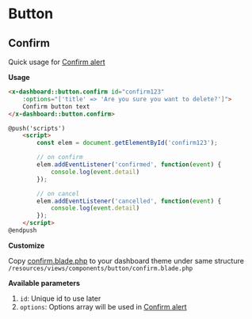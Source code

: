 # Button

## Confirm

Quick usage for [Confirm alert](alert#confirm)

**Usage**

```html
<x-dashboard::button.confirm id="confirm123"
    :options="['title' => 'Are you sure you want to delete?']">
    Confirm button text
</x-dashboard::button.confirm>

@push('scripts')
    <script>
        const elem = document.getElementById('confirm123');

        // on confirm
        elem.addEventListener('confirmed', function(event) {
            console.log(event.detail)
        });

        // on cancel
        elem.addEventListener('cancelled', function(event) {
            console.log(event.detail)
        });
    </script>
@endpush
```

**Customize**

Copy [confirm.blade.php](https://github.com/laravel-dashboard-kit/dashboard-ui/tree/master/resources/views/components/button/confirm.blade.php) to your dashboard theme under same structure `/resources/views/components/button/confirm.blade.php`

**Available parameters**

1. `id`: Unique id to use later
2. `options`: Options array will be used in [Confirm alert](#confirm)
